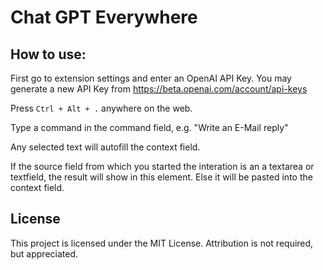 # Chat GPT Everywhere

## How to use:
First go to extension settings and enter an OpenAI API Key. You may generate a new API Key from https://beta.openai.com/account/api-keys

Press `Ctrl + Alt + .` anywhere on the web.

Type a command in the command field, e.g. "Write an E-Mail reply"

Any selected text will autofill the context field.

If the source field from which you started the interation is an a textarea or textfield, the result will show in this element. Else it will be pasted into the context field.

## License
This project is licensed under the MIT License. Attribution is not required, but appreciated.